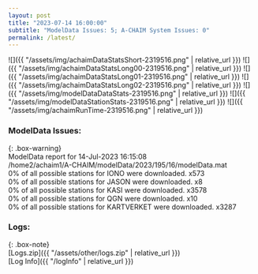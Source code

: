 ```yaml
---
layout: post
title: "2023-07-14 16:00:00"
subtitle: "ModelData Issues: 5; A-CHAIM System Issues: 0"
permalink: /latest/
---
```


![]({{ "/assets/img/achaimDataStatsShort-2319516.png" | relative_url }})
![]({{ "/assets/img/achaimDataStatsLong00-2319516.png" | relative_url }})
![]({{ "/assets/img/achaimDataStatsLong01-2319516.png" | relative_url }})
![]({{ "/assets/img/achaimDataStatsLong02-2319516.png" | relative_url }})
![]({{ "/assets/img/modelDataDataStats-2319516.png" | relative_url }})
![]({{ "/assets/img/modelDataStationStats-2319516.png" | relative_url }})
![]({{ "/assets/img/achaimRunTime-2319516.png" | relative_url }})


### ModelData Issues:  
  
{: .box-warning}  
 ModelData report for 14-Jul-2023 16:15:08   
 /home2/achaim1/A-CHAIM/modelData/2023/195/16/modelData.mat   
 0% of all possible stations for IONO were downloaded. x573   
 0% of all possible stations for JASON were downloaded. x8   
 0% of all possible stations for KASI were downloaded. x3578   
 0% of all possible stations for QGN were downloaded. x10   
 0% of all possible stations for KARTVERKET were downloaded. x3287   
  


### Logs:  
  
{: .box-note}  
[Logs.zip]({{ "/assets/other/logs.zip" | relative_url }})  
[Log Info]({{ "/logInfo" | relative_url }})  
